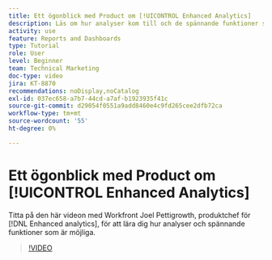 ```yaml
---
title: Ett ögonblick med Product om [!UICONTROL Enhanced Analytics]
description: Läs om hur analyser kom till och de spännande funktioner som är möjliga med Joel Pettigrowth, produktchef för  [!DNL Enhanced analytics].
activity: use
feature: Reports and Dashboards
type: Tutorial
role: User
level: Beginner
team: Technical Marketing
doc-type: video
jira: KT-8870
recommendations: noDisplay,noCatalog
exl-id: 037ec658-a7b7-44cd-a7af-b1923935f41c
source-git-commit: d29054f0551a9add8460e4c9fd265cee2dfb72ca
workflow-type: tm+mt
source-wordcount: '55'
ht-degree: 0%

---
```


# Ett ögonblick med Product om [!UICONTROL Enhanced Analytics]

Titta på den här videon med Workfront Joel Pettigrowth, produktchef för [!DNL Enhanced analytics], för att lära dig hur analyser och spännande funktioner som är möjliga.

>[!VIDEO](https://video.tv.adobe.com/v/335042/?quality=12&learn=on)
